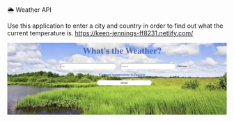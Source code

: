  🌦 Weather API
 
 Use this application to enter a city and country in order to find out what the current temperature is.
 https://keen-jennings-ff8231.netlify.com/


![Image](img/weather.png "Weather page")


